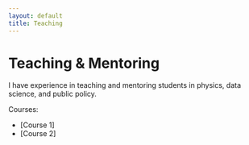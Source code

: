 ```yaml
---
layout: default
title: Teaching
---
```

# Teaching & Mentoring

I have experience in teaching and mentoring students in physics, data science, and public policy.

Courses:
- [Course 1]
- [Course 2]
